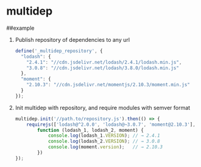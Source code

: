 multidep
========

##example

1. Publish repository of dependencies to any url

	```js
	define('_multidep_repository', {
	  "lodash": {
	    "2.4.1": "//cdn.jsdelivr.net/lodash/2.4.1/lodash.min.js",
	    "3.0.8": "//cdn.jsdelivr.net/lodash/3.8.0/lodash.min.js"
	  },
	  "moment": {
	    "2.10.3": "//cdn.jsdelivr.net/momentjs/2.10.3/moment.min.js"
	  }
	});
	```

2. Init multidep with repository, and require modules with semver format

	```js
	multidep.init('//path.to/repository.js').then(() => {
	    requirejs(['lodash@^2.0.0', 'lodash@~3.0.7', 'moment@2.10.3'],
	        function (lodash_1, lodash_2, moment) {
	            console.log(lodash_1.VERSION); // → 2.4.1
	            console.log(lodash_2.VERSION); // → 3.0.8
	            console.log(moment.version);   // → 2.10.3
	        })
	});
	```